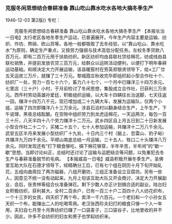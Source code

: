 ### 克服冬闲思想结合春耕准备  靠山吃山靠水吃水各地大搞冬季生产

1946-12-03
第2版()
专栏：

　　克服冬闲思想结合春耕准备
    靠山吃山靠水吃水各地大搞冬季生产
    【本报长治一日电】太行老区各地冬季生产运动，已普遍展开。今年生产内容主要是运输、纺织、作坊、熬硝、砍山货等。各地一般都吸取了去冬经验，以“靠山吃山、靠水吃水”为原则，确定生产重点，又按劳力强弱与技术高低分配任务。左权冬季贷款八百万元，即有二百万元用于扶助纺织。新区纺织均由县联社贷给棉花，纺成线由县联社销售，并提前发放农贷三百万元，给群众以运转活动便利，以便打下明年春耕运动基础。和顺决定大力开展运输，该县暖窑村在劳英郑银贤领导下，给×工厂廿五天运炭三万斤，就赚了三十万元。黎城霞庄秋收完毕即组织起小型合作社十个、纺织厂一处，劳力一百七十六个，畜力八十七个，一个月中已赚洋三十四万余元。七里店（三十户）小村，于月前检讨了冬闲思想，集股成立合作社，已获利三万余元。西仵村劳动英雄孙爱廷，积极组织运输，以大车十四辆往长治送脚，七天往返一回，赚洋十四万八千元，现已增加成二十九辆大车，发展为运输队，仅两个小组，运输了四次即赚洋八十三万余元。涉县石泊村以翻身结合生产，上午生产，下午说理，黑夜总结酝酿。在空隙中组织劳力到龙虎运棉花，一天运两次，每包一百三十斤，八天半四十八个劳力赚洋十二万元。武乡四区自上月五日到二十日新发展小型合作社二十二个，买猪二十五个，七十人参加运输，共赚洋十二万八千余元。武安五区半月来发展小型纺织厂十九处，十日内三个村（脑上、忽雷山、豹子峪）共赚洋九万四千余元。平顺山南底总结一月运输，三十五人、牲口二十头赚洋八万余元。同时发现还有“打下粮食够吃，搞下棉花够穿，半年辛苦，半年闲”的“歇一歇”思想。当即讨论纠正，总结时还讨论了运输与运肥结合等问题，以免重犯去冬生产与春耕准备脱节的毛病。
    【本报威县一日电】威县积极开展冬季生产。圣佛堂互助大队在石德才领导下，经精确分工后，已有七个组在阴历十月下旬开始轧花，五组向曲周拉了两次磁器，八组开磨坊，三组正准备设立豆腐坊。另有一些人，因意见不统一没有动起来。九月上旬该互助大队又开会商讨，决定大力开展副业，会后，张贵林等组合伙准备弹花。剩下少数人亦正计划搞合适的副业。陆台妇女积极纺织，获利甚大，全村二百余户，已有一百三十户二百四十八人纺花织布，一个十三岁的女孩，四天织了两个布，卖洋一千六百元。一个老妇和一个小孙女五天织一个布，能赚出二人的吃喝零用。老汉张西珍夫妇打的粮食只够一个人一年用，夫妇自七月至十月靠纺织已赚了一口袋麦子，三口袋谷子，比地里收的并不少。因此，许多不会纺织的妇女和男子也学起纺织来。

